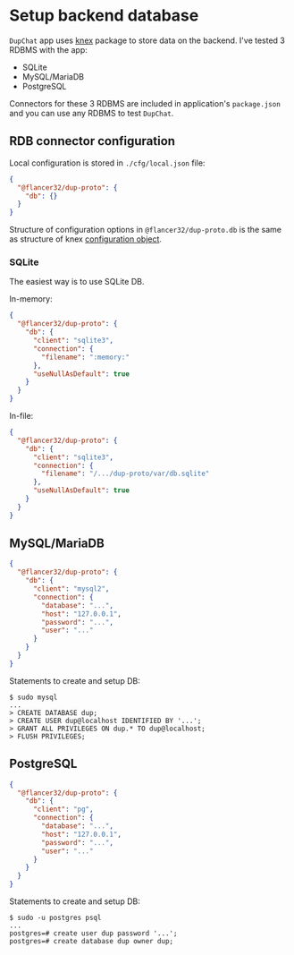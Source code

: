 # Setup backend database

`DupChat` app uses [knex](https://knexjs.org/) package to store data on the backend. I've tested 3 RDBMS with the app:

* SQLite
* MySQL/MariaDB
* PostgreSQL

Connectors for these 3 RDBMS are included in application's `package.json` and you can use any RDBMS to test `DupChat`.

## RDB connector configuration

Local configuration is stored in `./cfg/local.json` file:

```json
{
  "@flancer32/dup-proto": {
    "db": {}
  }
}
```

Structure of configuration options in `@flancer32/dup-proto.db` is the same as structure of
knex [configuration object](https://knexjs.org/#Installation-client).

### SQLite

The easiest way is to use SQLite DB.

In-memory:

```json
{
  "@flancer32/dup-proto": {
    "db": {
      "client": "sqlite3",
      "connection": {
        "filename": ":memory:"
      },
      "useNullAsDefault": true
    }
  }
}
```

In-file:

```json
{
  "@flancer32/dup-proto": {
    "db": {
      "client": "sqlite3",
      "connection": {
        "filename": "/.../dup-proto/var/db.sqlite"
      },
      "useNullAsDefault": true
    }
  }
}
```

## MySQL/MariaDB

```json
{
  "@flancer32/dup-proto": {
    "db": {
      "client": "mysql2",
      "connection": {
        "database": "...",
        "host": "127.0.0.1",
        "password": "...",
        "user": "..."
      }
    }
  }
}
```

Statements to create and setup DB:

```shell
$ sudo mysql
...
> CREATE DATABASE dup;
> CREATE USER dup@localhost IDENTIFIED BY '...';
> GRANT ALL PRIVILEGES ON dup.* TO dup@localhost;
> FLUSH PRIVILEGES;
```

## PostgreSQL

```json
{
  "@flancer32/dup-proto": {
    "db": {
      "client": "pg",
      "connection": {
        "database": "...",
        "host": "127.0.0.1",
        "password": "...",
        "user": "..."
      }
    }
  }
}
```

Statements to create and setup DB:

```shell
$ sudo -u postgres psql
... 
postgres=# create user dup password '...';
postgres=# create database dup owner dup;
```
